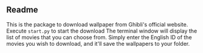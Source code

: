 ## Readme

This is the package to download wallpaper from Ghibli's official website. 
Execute `start.py` to start the download
The terminal window will display the list of movies that you can choose from. Simply enter the English ID of the movies you wish to download, and it'll save the wallpapers to your folder. 
